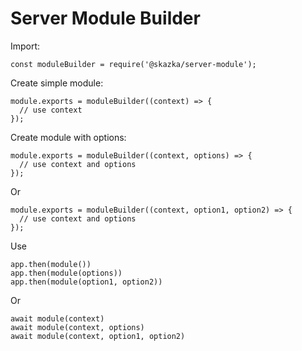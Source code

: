 # Server Module Builder

Import:

    const moduleBuilder = require('@skazka/server-module');

Create simple module:
   
    module.exports = moduleBuilder((context) => {
      // use context
    });

Create module with options:
    
    module.exports = moduleBuilder((context, options) => {
      // use context and options
    });

Or

    module.exports = moduleBuilder((context, option1, option2) => {
      // use context and options
    });

Use

    app.then(module())
    app.then(module(options))
    app.then(module(option1, option2))
    
Or

    await module(context)
    await module(context, options)
    await module(context, option1, option2)
